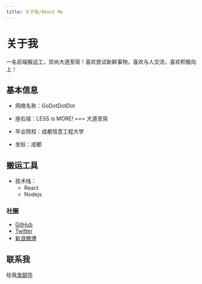 ```yaml
---
title: 关于我/About Me
---
```

# 关于我

一名前端搬运工，崇尚大道至简！喜欢尝试新鲜事物，喜欢与人交流，喜欢积极向上！

## 基本信息

- 网络名称：GoDotDotDot


- 座右铭：LESS is MORE! === 大道至简
- 毕业院校：成都信息工程大学
- 坐标：成都

## 搬运工具

- 技术栈：
  - React
  - Nodejs

### 社圈

- [GitHub](https://github.com/godotdotdot)
- [Twitter](https://twitter.com/GDT_KUI)
- [新浪微博](http://weibo.com/godotdotdot)




## 联系我

给我[发邮件](mailto:chukui0202@email.com)

